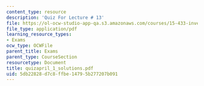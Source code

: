 ```yaml
---
content_type: resource
description: 'Quiz For Lecture # 13'
file: https://ol-ocw-studio-app-qa.s3.amazonaws.com/courses/15-433-investments-spring-2003/5db22828d7c8ffbe14795b277207b091_quizapril_1_solutions.pdf
file_type: application/pdf
learning_resource_types:
- Exams
ocw_type: OCWFile
parent_title: Exams
parent_type: CourseSection
resourcetype: Document
title: quizapril_1_solutions.pdf
uid: 5db22828-d7c8-ffbe-1479-5b277207b091
---
```


